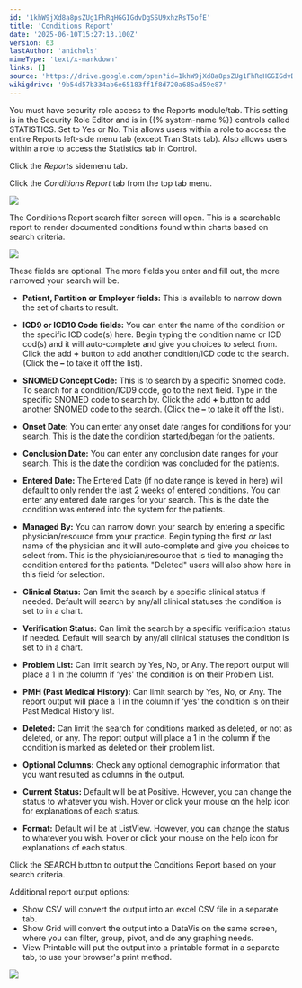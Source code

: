 ```yaml
---
id: '1khW9jXd8a8psZUg1FhRqHGGIGdvDgSSU9xhzRsT5ofE'
title: 'Conditions Report'
date: '2025-06-10T15:27:13.100Z'
version: 63
lastAuthor: 'anichols'
mimeType: 'text/x-markdown'
links: []
source: 'https://drive.google.com/open?id=1khW9jXd8a8psZUg1FhRqHGGIGdvDgSSU9xhzRsT5ofE'
wikigdrive: '9b54d57b334ab6e65183ff1f8d720a685ad59e87'
---
```

You must have security role access to the Reports module/tab. This setting is in the Security Role Editor and is in {{% system-name %}} controls called STATISTICS. Set to Yes or No. This allows users within a role to access the entire Reports left-side menu tab (except Tran Stats tab). Also allows users within a role to access the Statistics tab in Control.

Click the *Reports* sidemenu tab.

Click the *Conditions Report* tab from the top tab menu.

![](../conditions-report.assets/25a4ac8dfc6505280982c0d64b30dfae.png)

The Conditions Report search filter screen will open. This is a searchable report to render documented conditions found within charts based on search criteria.

![](../conditions-report.assets/47e0566ec41c39db272be05743ceb004.png)

These fields are optional. The more fields you enter and fill out, the more narrowed your search will be.

* <strong>Patient, Partition or Employer fields:</strong> This is available to narrow down the set of charts to result.
* <strong>ICD9 or ICD10 Code fields:</strong> You can enter the name of the condition or the specific ICD code(s) here. Begin typing the condition name or ICD cod(s) and it will auto-complete and give you choices to select from. Click the add <strong>+</strong> button to add another condition/ICD code to the search. (Click the <strong>–</strong> to take it off the list).
* <strong>SNOMED Concept Code:</strong> This is to search by a specific Snomed code. To search for a condition/ICD9 code, go to the next field. Type in the specific SNOMED code to search by. Click the add <strong>+</strong> button to add another SNOMED code to the search. (Click the <strong>–</strong> to take it off the list).
* <strong>Onset Date:</strong> You can enter any onset date ranges for conditions for your search. This is the date the condition started/began for the patients.
* <strong>Conclusion Date:</strong> You can enter any conclusion date ranges for your search. This is the date the condition was concluded for the patients.
* <strong>Entered Date:</strong> The Entered Date (if no date range is keyed in here) will default to only render the last 2 weeks of entered conditions.  You can enter any entered date ranges for your search. This is the date the condition was entered into the system for the patients.
* <strong>Managed By:</strong> You can narrow down your search by entering a specific physician/resource from your practice. Begin typing the first <em>or</em> last name of the physician and it will auto-complete and give you choices to select from. This is the physician/resource that is tied to managing the condition entered for the patients. "Deleted" users will also show here in this field for selection.
* <strong>Clinical Status:</strong>  Can limit the search by a specific clinical status if needed. Default will search by any/all clinical statuses the condition is set to in a chart.
* <strong>Verification Status:</strong> Can limit the search by a specific verification status if needed.  Default will search by any/all clinical statuses the condition is set to in a chart.
* <strong>Problem List:</strong> Can limit search by Yes, No, or Any.  The report output will place a 1 in the column if ‘yes' the condition is on their Problem List.
* <strong>PMH (Past Medical History):</strong> Can limit search by Yes, No, or Any.  The report output will place a 1 in the column if ‘yes' the condition is on their Past Medical History list.
* <strong>Deleted:</strong> Can limit the search for conditions marked as deleted, or not as deleted, or any.  The report output will place a 1 in the column if the condition is marked as deleted on their problem list.
* <strong>Optional Columns:</strong> Check any optional demographic information that you want resulted as columns in the output.
* <strong>Current Status:</strong> Default will be at Positive. However, you can change the status to whatever you wish. Hover or click your mouse on the help icon for explanations of each status.

* <strong>Format:</strong> Default will be at ListView. However, you can change the status to whatever you wish. Hover or click your mouse on the help icon for explanations of each status.

Click the SEARCH button to output the Conditions Report based on your search criteria.

Additional report output options:

* Show CSV will convert the output into an excel CSV file in a separate tab.
* Show Grid will convert the output into a DataVis on the same screen, where you can filter, group, pivot, and do any graphing needs.
* View Printable will put the output into a printable format in a separate tab, to use your browser's print method.

![](../conditions-report.assets/b2ccfe87d3c3c1cae58ba81757d641aa.png)
